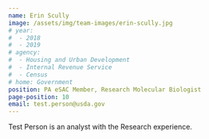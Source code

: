 ```yaml
---
name: Erin Scully
image: /assets/img/team-images/erin-scully.jpg
# year:
#  - 2018
#  - 2019
# agency:   
#  - Housing and Urban Development
#  - Internal Revenue Service
#  - Census
# home: Government
position: PA eSAC Member, Research Molecular Biologist
page-position: 10
email: test.person@usda.gov
---
```


Test Person is an analyst with the Research experience.
